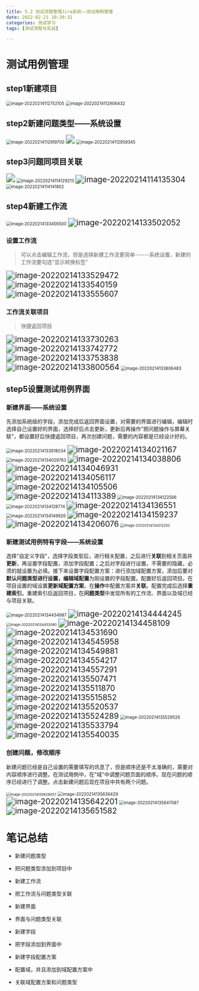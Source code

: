 ```yaml
---
title: 5.2 测试流程管理Jira系统——测试用例管理
date: 2022-02-21 10:39:31
categories: 测试学习
tags: [测试流程与实战]

---
```


# 测试用例管理

## step1新建项目

<img src="5-2-测试流程管理Jira系统——测试用例管理/image-20220214112752105-16454112616608.png" alt="image-20220214112752105" style="zoom: 80%;" />

<img src="5-2-测试流程管理Jira系统——测试用例管理/image-20220214112906432-16448093478351-16454112616619.png" alt="image-20220214112906432" style="zoom:80%;" />

## step2新建问题类型——**系统设置**

<img src="5-2-测试流程管理Jira系统——测试用例管理/image-20220214112919700-16448093608992-164481015096810-164541126166210.png" alt="image-20220214112919700" style="zoom: 80%;" />

<img src="5-2-测试流程管理Jira系统——测试用例管理/c1c73d04-6fa3-40d2-bf8f-1d8e3d0c6085-16332047-164541126166211.png" style="zoom:150%;" />

<img src="5-2-测试流程管理Jira系统——测试用例管理/image-20220214112959345-16448094002855-164541126166215.png" alt="image-20220214112959345" style="zoom:80%;" />

## step3问题同项目关联

<img src="5-2-测试流程管理Jira系统——测试用例管理/414bb0ab-386f-4b1b-bacd-81f45ca9daaf-16332047-164481801690046-164541126166214.png" style="zoom:150%;" />

<img src="5-2-测试流程管理Jira系统——测试用例管理/image-20220214114129213-16448100901417-164541126166212.png" alt="image-20220214114129213" style="zoom:80%;" />

<img src="5-2-测试流程管理Jira系统——测试用例管理/image-20220214114135304-16448100964478-164541126166213.png" alt="image-20220214114135304" style="zoom:150%;" />

<img src="5-2-测试流程管理Jira系统——测试用例管理/image-20220214114141802-16448101053139-164541126166217.png" alt="image-20220214114141802" style="zoom:80%;" />

## step4新建工作流

<img src="5-2-测试流程管理Jira系统——测试用例管理/image-20220214133456500-164481689961411-164541126166216.png" alt="image-20220214133456500" style="zoom:80%;" />

<img src="5-2-测试流程管理Jira系统——测试用例管理/image-20220214133502052-164481690370012-164541126166218.png" alt="image-20220214133502052" style="zoom:150%;" />

### 设置工作流

> 可以点击编辑工作流，但是选择新建工作流更简单------系统设置，新建的工作流要勾选"显示转换标签"

<img src="5-2-测试流程管理Jira系统——测试用例管理/image-20220214133529472-164481693069913-164541126166219.png" alt="image-20220214133529472" style="zoom:150%;" />

<img src="5-2-测试流程管理Jira系统——测试用例管理/image-20220214133540159-164481694187314-164541126166220.png" alt="image-20220214133540159" style="zoom:150%;" />

<img src="5-2-测试流程管理Jira系统——测试用例管理/image-20220214133555607-164481695686415-164541126166221.png" alt="image-20220214133555607" style="zoom:150%;" />

### 工作流关联项目

> 快捷返回项目

<img src="5-2-测试流程管理Jira系统——测试用例管理/image-20220214133730263-164481705142416-164541126166222.png" alt="image-20220214133730263" style="zoom:150%;" />

<img src="5-2-测试流程管理Jira系统——测试用例管理/image-20220214133742772-164481706385317-164541126166226.png" alt="image-20220214133742772" style="zoom:150%;" />

<img src="5-2-测试流程管理Jira系统——测试用例管理/image-20220214133753838-164481707521818-164541126166225.png" alt="image-20220214133753838" style="zoom:150%;" />

<img src="5-2-测试流程管理Jira系统——测试用例管理/image-20220214133800564-164481708171119-164541126166223.png" alt="image-20220214133800564" style="zoom:150%;" />

<img src="5-2-测试流程管理Jira系统——测试用例管理/image-20220214133806483-164481708771620-164541126166224.png" alt="image-20220214133806483" style="zoom:80%;" />

## step5设置测试用例界面

### 新建界面——系统设置

先添加系统级的字段，添加完成后返回界面设置，对需要的界面进行编辑，编辑时选择自己设置好的界面，选择好后点击更新，更新后再操作"把问题操作与屏幕关联"，都设置好后快捷返回项目，再次创建问题，需要的内容都是已经设计好的。

<img src="5-2-测试流程管理Jira系统——测试用例管理/image-20220214133918034-164481715920321-164541126166227.png" alt="image-20220214133918034" style="zoom:80%;" />

<img src="5-2-测试流程管理Jira系统——测试用例管理/image-20220214134021167-164481722302722-164541126166230.png" alt="image-20220214134021167" style="zoom: 150%;" />

<img src="5-2-测试流程管理Jira系统——测试用例管理/image-20220214134029763-164481723077423-164541126166228.png" alt="image-20220214134029763" style="zoom: 80%;" />

<img src="5-2-测试流程管理Jira系统——测试用例管理/image-20220214134038806-164481724052524-164541126166229.png" alt="image-20220214134038806" style="zoom:150%;" />

<img src="5-2-测试流程管理Jira系统——测试用例管理/image-20220214134046931-164481724810825-164541126166231.png" alt="image-20220214134046931" style="zoom:150%;" />

<img src="5-2-测试流程管理Jira系统——测试用例管理/image-20220214134056117-164481725733926-164541126166234.png" alt="image-20220214134056117" style="zoom:150%;" />

<img src="5-2-测试流程管理Jira系统——测试用例管理/image-20220214134105506-164481726670727-164541126166232.png" alt="image-20220214134105506" style="zoom:150%;" />

<img src="5-2-测试流程管理Jira系统——测试用例管理/image-20220214134113389-164481727509128-164541126166233.png" alt="image-20220214134113389" style="zoom:150%;" />

<img src="5-2-测试流程管理Jira系统——测试用例管理/image-20220214134122566-164481728373329-164541126166235.png" alt="image-20220214134122566" style="zoom:80%;" />

<img src="5-2-测试流程管理Jira系统——测试用例管理/image-20220214134128774-164481728994230-164541126166336.png" alt="image-20220214134128774" style="zoom:80%;" />

<img src="5-2-测试流程管理Jira系统——测试用例管理/image-20220214134136551-164481729816431-164541126166337.png" alt="image-20220214134136551" style="zoom:150%;" />

<img src="5-2-测试流程管理Jira系统——测试用例管理/image-20220214134149926-164481731113732-164541126166338.png" alt="image-20220214134149926" style="zoom:80%;" />

<img src="5-2-测试流程管理Jira系统——测试用例管理/image-20220214134159237-164481732030833-164541126166340.png" alt="image-20220214134159237" style="zoom:150%;" />

<img src="5-2-测试流程管理Jira系统——测试用例管理/image-20220214134206076-164481732748834-164541126166341.png" alt="image-20220214134206076" style="zoom:150%;" />

<img src="5-2-测试流程管理Jira系统——测试用例管理/image-20220214134212252-164481733345535-164541126166339.png" alt="image-20220214134212252" style="zoom:67%;" />

### 新建测试用例特有字段——系统设置

选择"自定义字段"，选择字段类型后，进行相关配置，之后进行**关联**到相关页面并**更新**，再设置字段配置，添加字段配置；之后对字段进行设置，不需要的隐藏，必须的就设置为必填。接下来设置字段配置方案：进行添加域配置方案，添加后要对**默认问题类型进行设置，**编辑**域配置**为刚设置的字段配置。配置好后返回项目。在项目设置的域设置**更新域配置方案**，在**操作**中配置方案并**关联**。配置完成后选择**重建索引**。重建索引后返回项目，在**问题类型**中发现所有的工作流、界面以及域已经与项目关联。

<img src="5-2-测试流程管理Jira系统——测试用例管理/image-20220214134434987-164481747612236-164541126166343.png" alt="image-20220214134434987" style="zoom:80%;" />

<img src="5-2-测试流程管理Jira系统——测试用例管理/image-20220214134444245-164481748537337-164541126166342.png" alt="image-20220214134444245" style="zoom:150%;" />

<img src="5-2-测试流程管理Jira系统——测试用例管理/image-20220214134453080-164481749430238-164541126166345.png" alt="image-20220214134453080" style="zoom:67%;" />

<img src="5-2-测试流程管理Jira系统——测试用例管理/image-20220214134458109-164481749916639-164541126166446.png" alt="image-20220214134458109" style="zoom:150%;" />

<img src="5-2-测试流程管理Jira系统——测试用例管理/image-20220214134531690-164481753272241-164541126166344.png" alt="image-20220214134531690" style="zoom:150%;" />

<img src="5-2-测试流程管理Jira系统——测试用例管理/image-20220214134545958-164481754710742-164541126166447.png" alt="image-20220214134545958" style="zoom:150%;" />

<img src="5-2-测试流程管理Jira系统——测试用例管理/image-20220214134549881-164481755103343-164541126166449.png" alt="image-20220214134549881" style="zoom:150%;" />

<img src="5-2-测试流程管理Jira系统——测试用例管理/image-20220214134554217-164481755509844-164541126166448.png" alt="image-20220214134554217" style="zoom:150%;" />

<img src="5-2-测试流程管理Jira系统——测试用例管理/image-20220214134557291-164481755826445-164541126166450.png" alt="image-20220214134557291" style="zoom:150%;" />

<img src="5-2-测试流程管理Jira系统——测试用例管理/image-20220214135507471-164481810863747-164541126166451.png" alt="image-20220214135507471" style="zoom:150%;" />

<img src="5-2-测试流程管理Jira系统——测试用例管理/image-20220214135511870-164481811282748-164541126166453.png" alt="image-20220214135511870" style="zoom:150%;" />

<img src="5-2-测试流程管理Jira系统——测试用例管理/image-20220214135515852-164481811692449-164541126166452.png" alt="image-20220214135515852" style="zoom:150%;" />

<img src="5-2-测试流程管理Jira系统——测试用例管理/image-20220214135520537-164481812143250-164541126166454.png" alt="image-20220214135520537" style="zoom:150%;" />

<img src="5-2-测试流程管理Jira系统——测试用例管理/image-20220214135524289-164481812829151-164541126166455.png" alt="image-20220214135524289" style="zoom:150%;" />

<img src="5-2-测试流程管理Jira系统——测试用例管理/image-20220214135529526-164481813055252-164541126166456.png" alt="image-20220214135529526" style="zoom:80%;" />

<img src="5-2-测试流程管理Jira系统——测试用例管理/image-20220214135533794-164481813463853-164541126166457.png" alt="image-20220214135533794" style="zoom:150%;" />

<img src="5-2-测试流程管理Jira系统——测试用例管理/image-20220214135540035-164481814092354-164541126166458.png" alt="image-20220214135540035" style="zoom:150%;" />

### 创建问题，修改顺序

新建问题已经是自己设置的需要填写的讯息了，但是顺序还是不太准确的，需要对内容顺序进行调整。在测试用例中，在"域"中调整问题页面的顺序。现在问题的顺序已经进行了调整。点击新建问题后现在项目中共有两个问题。

<img src="5-2-测试流程管理Jira系统——测试用例管理/image-20220214135628057-164481818895855-164541126166459.png" alt="image-20220214135628057" style="zoom: 67%;" />

<img src="5-2-测试流程管理Jira系统——测试用例管理/image-20220214135636429-164481819741356-164541126166462.png" alt="image-20220214135636429" style="zoom:80%;" />

<img src="5-2-测试流程管理Jira系统——测试用例管理/image-20220214135642201-164481820309057-164541126166460.png" alt="image-20220214135642201" style="zoom:150%;" />

<img src="5-2-测试流程管理Jira系统——测试用例管理/image-20220214135647087-164481820833158-164541126166461.png" alt="image-20220214135647087" style="zoom:80%;" />

<img src="5-2-测试流程管理Jira系统——测试用例管理/image-20220214135651582-164481821243759-164541126166463.png" alt="image-20220214135651582" style="zoom:150%;" />

# 笔记总结

- 新建问题类型

- 把问题类型添加到项目中

- 新建工作流

- 把工作流与问题类型关联

- 新建界面

- 界面与问题类型关联

- 新建字段

- 把字段添加到界面中

- 新建字段配置方案

- 配置域，并且添加到域配置方案中

- 关联域配置方案和问题类型


